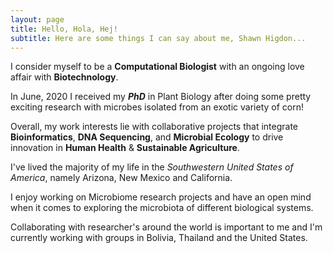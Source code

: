 ```yaml
---
layout: page
title: Hello, Hola, Hej!
subtitle: Here are some things I can say about me, Shawn Higdon...
---
```


I consider myself to be a __Computational Biologist__ with an ongoing love affair with __Biotechnology__.

In June, 2020 I received my __*PhD*__ in Plant Biology after doing some pretty exciting research with microbes isolated from an exotic variety of corn!

Overall, my work interests lie with collaborative projects that integrate __Bioinformatics__, __DNA Sequencing__, and __Microbial Ecology__ to drive innovation in __Human Health__ & __Sustainable Agriculture__.

I've lived the majority of my life in the *Southwestern United States of America*, namely Arizona, New Mexico and California.

I enjoy working on Microbiome research projects and have an open mind when it comes to exploring the microbiota of different biological systems.

Collaborating with researcher's around the world is important to me and I'm currently working with groups in Bolivia, Thailand and the United States.

